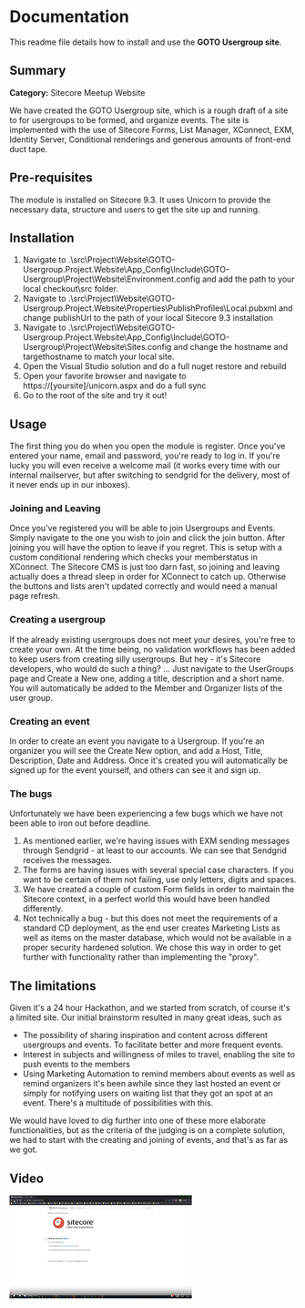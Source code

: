 # Documentation

This readme file details how to install and use the **GOTO Usergroup site**.

## Summary

**Category:** Sitecore Meetup Website

We have created the GOTO Usergroup site, which is a rough draft of a site to for usergroups to be formed, and organize events. 
The site is implemented with the use of Sitecore Forms, List Manager, XConnect, EXM, Identity Server, Conditional renderings and generous amounts of front-end duct tape.

## Pre-requisites

The module is installed on Sitecore 9.3. It uses Unicorn to provide the necessary data, structure and users to get the site up and running.

## Installation

1. Navigate to .\src\Project\Website\GOTO-Usergroup.Project.Website\App_Config\Include\GOTO-Usergroup\Project\Website\Environment.config and add the path to your local checkout\src folder.
2. Navigate to .\src\Project\Website\GOTO-Usergroup.Project.Website\Properties\PublishProfiles\Local.pubxml and change publishUrl to the path of your local Sitecore 9.3 installation
3. Navigate to .\src\Project\Website\GOTO-Usergroup.Project.Website\App_Config\Include\GOTO-Usergroup\Project\Website\Sites.config and change the hostname and targethostname to match your local site.
4. Open the Visual Studio solution and do a full nuget restore and rebuild
5. Open your favorite browser and navigate to https://[yoursite]/unicorn.aspx and do a full sync
6. Go to the root of the site and try it out!

## Usage

The first thing you do when you open the module is register. Once you've entered your name, email and password, you're ready to log in. If you're lucky you will even receive a welcome mail (it works every time with our internal mailserver, but after switching to sendgrid for the delivery, most of it never ends up in our inboxes).

### Joining and Leaving

Once you've registered you will be able to join Usergroups and Events. Simply navigate to the one you wish to join and click the join button. After joining you will have the option to leave if you regret. This is setup with a custom conditional rendering which checks your memberstatus in XConnect.
The Sitecore CMS is just too darn fast, so joining and leaving actually does a thread sleep in order for XConnect to catch up. Otherwise the buttons and lists aren't updated correctly and would need a manual page refresh.

### Creating a usergroup

If the already existing usergroups does not meet your desires, you're free to create your own. At the time being, no validation workflows has been added to keep users from creating silly usergroups. But hey - it's Sitecore developers, who would do such a thing? ...
Just navigate to the UserGroups page and Create a New one, adding a title, description and a short name. You will automatically be added to the Member and Organizer lists of the user group.

### Creating an event

In order to create an event you navigate to a Usergroup. If you're an organizer you will see the Create New option, and add a Host, Title, Description, Date and Address. Once it's created you will automatically be signed up for the event yourself, and others can see it and sign up.

### The bugs
Unfortunately we have been experiencing a few bugs which we have not been able to iron out before deadline.
1. As mentioned earlier, we're having issues with EXM sending messages through Sendgrid - at least to our accounts. We can see that Sendgrid receives the messages.
2. The forms are having issues with several special case characters. If you want to be certain of them not failing, use only letters, digits and spaces.
3. We have created a couple of custom Form fields in order to maintain the Sitecore context, in a perfect world this would have been handled differently.
4. Not technically a bug - but this does not meet the requirements of a standard CD deployment, as the end user creates Marketing Lists as well as items on the master database, which would not be available in a proper security hardened solution. We chose this way in order to get further with functionality rather than implementing the "proxy".

## The limitations
Given it's a 24 hour Hackathon, and we started from scratch, of course it's a limited site. Our initial brainstorm resulted in many great ideas, such as 
- The possibility of sharing inspiration and content across different usergroups and events. To facilitate better and more frequent events. 
- Interest in subjects and willingness of miles to travel, enabling the site to push events to the members
- Using Marketing Automation to remind members about events as well as remind organizers it's been awhile since they last hosted an event or simply for notifying users on waiting list that they got an spot at an event. There's a multitude of possibilities with this.

We would have loved to dig further into one of these more elaborate functionalities, but as the criteria of the judging is on a complete solution, we had to start with the creating and joining of events, and that's as far as we got.

## Video

[![Video Demostration](./documentation/images/yt.png?raw=true)](https://youtu.be/Q3d2jF16AXE)
